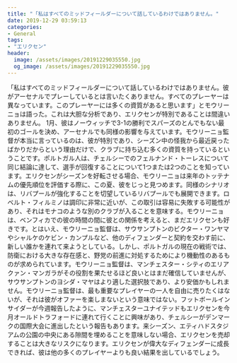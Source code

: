 ```yaml
---
title: "「私はすべてのミッドフィールダーについて話しているわけではありません。"
date: 2019-12-29 03:59:13
categories:
- General
tags:
- "エリクセン"
header:
  image: /assets/images/20191229035550.jpg
  og_image: /assets/images/20191229035550.jpg
---
```


「私はすべてのミッドフィールダーについて話しているわけではありません。彼がアーセナルでプレーしているとは言いたくありません。すべてのプレーヤーは異なっています。このプレーヤーには多くの資質があると思います」とモウリーニョは語った。これは大胆な分析であり、エリクセンが特別であることは間違いありません。 1月、彼はノーウィッチで3-1の勝利でスパーズのとんでもない最初のゴールを決め、アーセナルでも同様の影響を与えています。モウリーニョ監督が本当に言っているのは、彼が特別であり、シーズン中の怪我から最近戻ったばかりだからという理由だけで、クラブに持ち込む多くの資質を持っているということです。ポルトガル人は、チェルシーでのフェルナンド・トーレスについて同じ結論に達して、選手が回復することについて1つまたは2つのことを知っています。エリクセンがシーズンを好転させる場合、モウリーニョは来年のトッテナムの優先順位を評価する際に、この夏、彼をじっと見つめます。同様のシナリオは、リバプールが強化することを切望しているリバプールでも展開できます。ロベルト・フィルミノは調印に非常に近いが、この取引は容易に失敗する可能性があり、それはモナコのような別のクラブが入ることを意味する。モウリーニョは、ベンフィカでの彼の時間の間に彼との関係を考えると、まだエリクセンも好きです。とはいえ、モウリーニョ監督は、サウサンプトンのビクター・ワンヤマやシャルケのケビン・カンプルなど、他のディフェンダーと契約を交わす前に、新しい誰かを連れて来ようとしている。しかし、ポルトガルの現在の戦術では、防衛における大きな存在感と、野党の前進に対処するためにより機動性のあるものが求められています。モウリーニョ監督は、マンチェスター・シティのエリアクァン・マンガラがその役割を果たせるほど良いとはまだ確信していませんが、サウサンプトンのヨシダ・マヤはより適した選択肢であり、より安価かもしれません。モウリーニョ監督は、最も重要なプレイヤーの一人を自由に売りたくはないが、それは彼がオファーを楽しまないという意味ではない。フットボールインサイダーが今週報告したように、マンチェスターユナイテッドもエリクセンを今月オールドトラフォードに連れて行くことに興味があり、チェルシーがデンマークの国際大会に進出したという報告もあります。来シーズン、エティハドスタジアムの公園の中央にある隙間を埋めることを意味しない場合、エリクセンを売却することは大きなリスクになります。エリクセンが偉大なディフェンダーに成長できれば、彼は他の多くのプレイヤーよりも良い結果を出しているでしょう。
